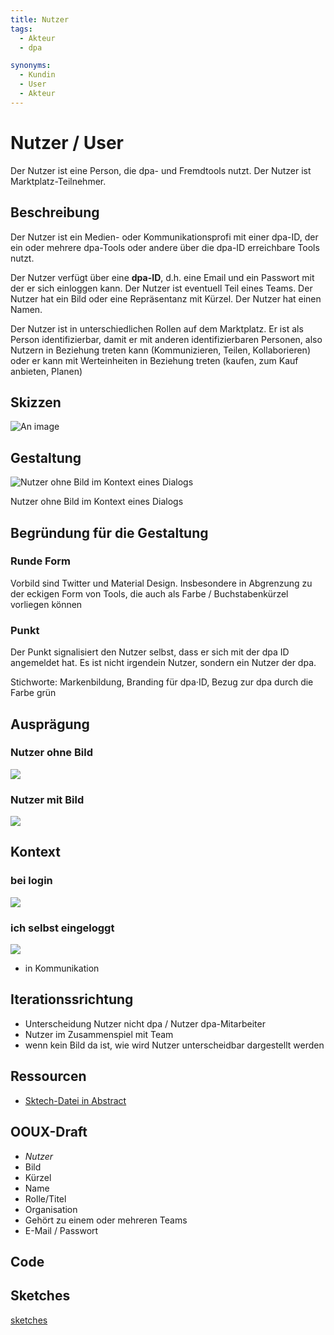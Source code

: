 ```yaml
---
title: Nutzer
tags:
  - Akteur
  - dpa

synonyms:
  - Kundin
  - User
  - Akteur
---
```


<List :items="$page.frontmatter.tags" title="Tags"></List>
<List :items="$page.frontmatter.synonyms" title="Synonyme"></List>

# Nutzer / User

Der Nutzer ist eine Person, die  dpa- und Fremdtools nutzt. Der Nutzer ist Marktplatz-Teilnehmer.

## Beschreibung

Der Nutzer ist ein Medien- oder Kommunikationsprofi mit einer dpa-ID, der ein oder mehrere dpa-Tools oder andere über die dpa-ID erreichbare Tools nutzt.

Der Nutzer verfügt über eine __dpa-ID__, d.h. eine Email und ein Passwort mit der er sich einloggen kann.  Der Nutzer
ist eventuell Teil eines Teams. Der Nutzer hat ein Bild oder eine Repräsentanz mit Kürzel. Der Nutzer hat einen Namen.

Der Nutzer ist in unterschiedlichen Rollen auf dem Marktplatz. Er ist als Person identifizierbar, damit er mit anderen identifizierbaren Personen, also Nutzern in Beziehung treten kann (Kommunizieren, Teilen, Kollaborieren) oder er kann mit Werteinheiten in Beziehung treten (kaufen, zum Kauf anbieten, Planen)

## Skizzen
![An image](./nutzer/nutzer.png)

## Gestaltung

![Nutzer ohne Bild im Kontext eines Dialogs](./nutzer/D2B97838-39BA-403B-A5C6-F485E8226362.png)

Nutzer ohne Bild im Kontext eines Dialogs

## Begründung für die Gestaltung

### Runde Form
Vorbild sind Twitter und Material Design. Insbesondere in Abgrenzung zu der eckigen Form von Tools, die auch als Farbe / Buchstabenkürzel vorliegen können

### Punkt
Der Punkt signalisiert den Nutzer selbst, dass er sich mit der dpa ID angemeldet hat. Es ist nicht irgendein Nutzer, sondern ein Nutzer der dpa.

Stichworte: Markenbildung, Branding für dpa·ID, Bezug zur dpa durch die Farbe grün

## Ausprägung

### Nutzer ohne Bild

![](./nutzer/nutzer-mit-kuerzel-auspraegung.png)

### Nutzer mit Bild

![](./nutzer/nutzer-mit-bild-auspraegung.png)

## Kontext

### bei login

![](./nutzer/nutzer-mit-bild.png)

### ich selbst eingeloggt

![](./nutzer/logged-in-with-notification.png)

- in Kommunikation

## Iterationssrichtung

- Unterscheidung Nutzer nicht dpa / Nutzer dpa-Mitarbeiter
- Nutzer im Zusammenspiel mit Team
- wenn kein Bild da ist, wie wird Nutzer unterscheidbar dargestellt werden

## Ressourcen

- [Sktech-Datei in Abstract](https://share.goabstract.com/dcd88ea2-85bf-4365-b9ff-b44239a9e70b)

## OOUX-Draft

- *Nutzer* 
- Bild 
- Kürzel 
- Name 
- Rolle/Titel
- Organisation
- Gehört zu einem oder mehreren Teams 
- E-Mail / Passwort

## Code

<User></User>
    <User></User>
<User :notifications="5"></User>
    <User :notifications="5"></User>
<User abbr="jw"></User>
    <User abbr="jw"></User>

<!-- {{ $withBase('/user.png') }} -->
<!-- <User :src="$withBase('/user.png')"></User> -->
## Sketches
[sketches](/)



